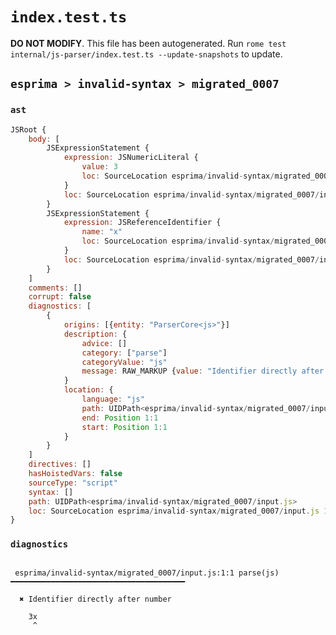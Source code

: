 # `index.test.ts`

**DO NOT MODIFY**. This file has been autogenerated. Run `rome test internal/js-parser/index.test.ts --update-snapshots` to update.

## `esprima > invalid-syntax > migrated_0007`

### `ast`

```javascript
JSRoot {
	body: [
		JSExpressionStatement {
			expression: JSNumericLiteral {
				value: 3
				loc: SourceLocation esprima/invalid-syntax/migrated_0007/input.js 1:0-1:1
			}
			loc: SourceLocation esprima/invalid-syntax/migrated_0007/input.js 1:0-1:1
		}
		JSExpressionStatement {
			expression: JSReferenceIdentifier {
				name: "x"
				loc: SourceLocation esprima/invalid-syntax/migrated_0007/input.js 1:1-1:2 (x)
			}
			loc: SourceLocation esprima/invalid-syntax/migrated_0007/input.js 1:1-1:2
		}
	]
	comments: []
	corrupt: false
	diagnostics: [
		{
			origins: [{entity: "ParserCore<js>"}]
			description: {
				advice: []
				category: ["parse"]
				categoryValue: "js"
				message: RAW_MARKUP {value: "Identifier directly after number"}
			}
			location: {
				language: "js"
				path: UIDPath<esprima/invalid-syntax/migrated_0007/input.js>
				end: Position 1:1
				start: Position 1:1
			}
		}
	]
	directives: []
	hasHoistedVars: false
	sourceType: "script"
	syntax: []
	path: UIDPath<esprima/invalid-syntax/migrated_0007/input.js>
	loc: SourceLocation esprima/invalid-syntax/migrated_0007/input.js 1:0-2:0
}
```

### `diagnostics`

```

 esprima/invalid-syntax/migrated_0007/input.js:1:1 parse(js) ━━━━━━━━━━━━━━━━━━━━━━━━━━━━━━━━━━━━━━━

  ✖ Identifier directly after number

    3x
     ^


```
